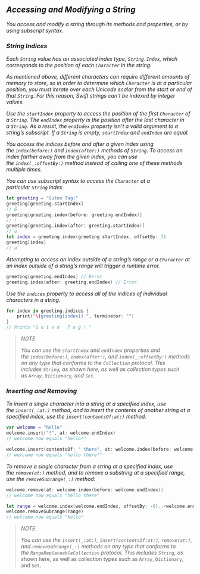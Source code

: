 ## *Accessing and Modifying a String*

*You access and modify a string through its methods and properties, or by using subscript syntax.*

### *String Indices*

*Each `String` value has an associated index type, `String.Index`, which corresponds to the position of each `Character` in the string.*

*As mentioned above, different characters can require different amounts of memory to store, so in order to determine which `Character` is at a particular position, you must iterate over each Unicode scalar from the start or end of that `String`. For this reason, Swift strings can’t be indexed by integer values.*

*Use the `startIndex` property to access the position of the first `Character` of a `String`. The `endIndex` property is the position after the last character in a `String`. As a result, the `endIndex` property isn’t a valid argument to a string’s subscript. If a `String` is empty, `startIndex` and `endIndex` are equal.*

*You access the indices before and after a given index using the `index(before:)` and `index(after:)` methods of `String`. To access an index farther away from the given index, you can use the `index(_:offsetBy:)` method instead of calling one of these methods multiple times.*

*You can use subscript syntax to access the `Character` at a particular `String` index.*

```swift
let greeting = "Guten Tag!"
greeting[greeting.startIndex]
// G
greeting[greeting.index(before: greeting.endIndex)]
// !
greeting[greeting.index(after: greeting.startIndex)]
// u
let index = greeting.index(greeting.startIndex, offsetBy: 7)
greeting[index]
// a
```

*Attempting to access an index outside of a string’s range or a `Character` at an index outside of a string’s range will trigger a runtime error.*

```swift
greeting[greeting.endIndex] // Error
greeting.index(after: greeting.endIndex) // Error
```

*Use the `indices` property to access all of the indices of individual characters in a string.*

```swift
for index in greeting.indices {
    print("\(greeting[index]) ", terminator: "")
}
// Prints "G u t e n   T a g ! "
```

> *NOTE*
> 
> *You can use the `startIndex` and `endIndex` properties and the `index(before:)`, `index(after:)`, and `index(_:offsetBy:)` methods on any type that conforms to the `Collection` protocol. This includes `String`, as shown here, as well as collection types such as `Array`, `Dictionary`, and `Set`.*

### *Inserting and Removing*

*To insert a single character into a string at a specified index, use the `insert(_:at:)` method, and to insert the contents of another string at a specified index, use the `insert(contentsOf:at:)` method.*

```swift
var welcome = "hello"
welcome.insert("!", at: welcome.endIndex)
// welcome now equals "hello!"

welcome.insert(contentsOf: " there", at: welcome.index(before: welcome.endIndex))
// welcome now equals "hello there!"
```

*To remove a single character from a string at a specified index, use the `remove(at:)` method, and to remove a substring at a specified range, use the `removeSubrange(_:)` method:*

```swift
welcome.remove(at: welcome.index(before: welcome.endIndex))
// welcome now equals "hello there"

let range = welcome.index(welcome.endIndex, offsetBy: -6)..<welcome.endIndex
welcome.removeSubrange(range)
// welcome now equals "hello"
```

> *NOTE*
> 
> *You can use the `insert(_:at:)`, `insert(contentsOf:at:)`, `remove(at:)`, and `removeSubrange(_:)` methods on any type that conforms to the `RangeReplaceableCollection` protocol. This includes `String`, as s*hown here, as well as collection types such as `Array`, `Dictionary`, and `Set`.



